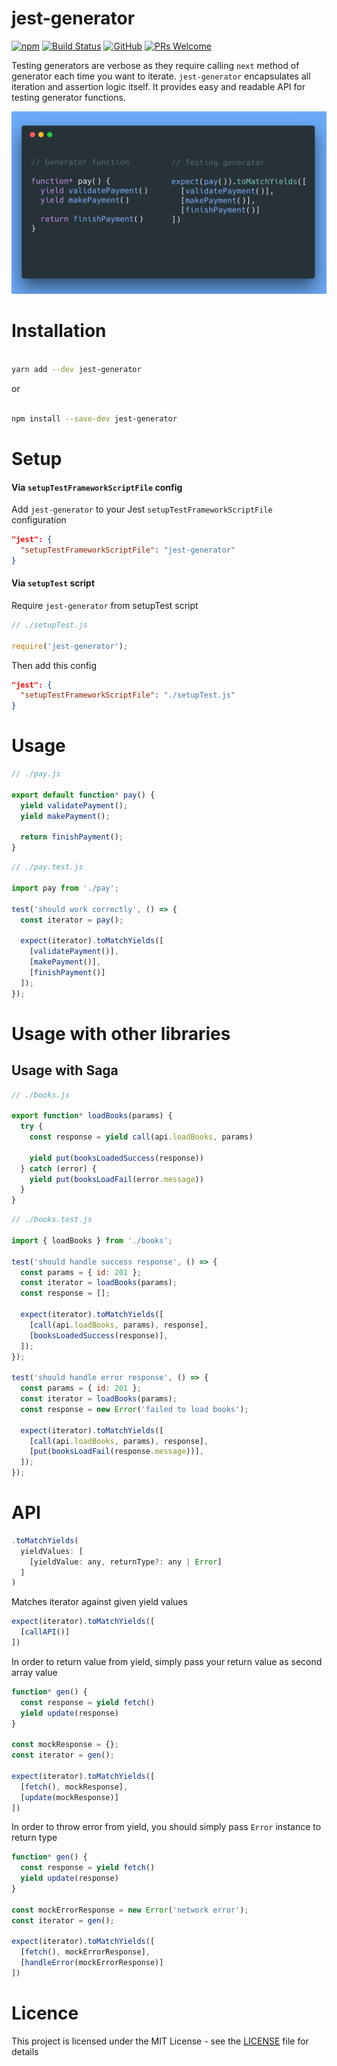 # jest-generator

[![npm](https://img.shields.io/npm/v/jest-generator.svg)](https://www.npmjs.com/package/jest-generator)
[![Build Status](https://travis-ci.com/doniyor2109/jest-generator.svg?branch=master)](https://travis-ci.com/doniyor2109/jest-generator)
[![GitHub](https://img.shields.io/github/license/mashape/apistatus.svg)](https://github.com/doniyor2109/jest-generator/blob/master/LICENSE)
[![PRs Welcome](https://img.shields.io/badge/PRs-welcome-brightgreen.svg)](https://github.com/doniyor2109/jest-generator/pulls) 


Testing generators are verbose as they require calling `next` method of generator each time you want to iterate. `jest-generator` encapsulates all iteration and assertion logic itself. It provides easy and readable API for testing generator functions.

![Testing with jest-generator](https://raw.githubusercontent.com/doniyor2109/jest-generator/master/jest-generator-example.png)


# Installation

```bash

yarn add --dev jest-generator

```

or

```bash

npm install --save-dev jest-generator

```

# Setup

#### Via `setupTestFrameworkScriptFile` config

Add `jest-generator` to your Jest `setupTestFrameworkScriptFile` configuration

```json
"jest": {
  "setupTestFrameworkScriptFile": "jest-generator"
}
```

#### Via `setupTest` script

Require `jest-generator` from setupTest script

```js
// ./setupTest.js

require('jest-generator');
```

Then add this config

```json
"jest": {
  "setupTestFrameworkScriptFile": "./setupTest.js"
}
```

# Usage

```js
// ./pay.js

export default function* pay() {
  yield validatePayment();
  yield makePayment();

  return finishPayment();
}
```

```js
// ./pay.test.js

import pay from './pay';

test('should work correctly', () => {
  const iterator = pay();

  expect(iterator).toMatchYields([
    [validatePayment()],
    [makePayment()],
    [finishPayment()]
  ]);
});

```

# Usage with other libraries

## Usage with Saga

 
```js
// ./books.js

export function* loadBooks(params) {
  try {
    const response = yield call(api.loadBooks, params)
    
    yield put(booksLoadedSuccess(response))
  } catch (error) {
    yield put(booksLoadFail(error.message))
  }
}
```

```js
// ./books.test.js

import { loadBooks } from './books';

test('should handle success response', () => {
  const params = { id: 201 };
  const iterator = loadBooks(params);
  const response = [];

  expect(iterator).toMatchYields([
    [call(api.loadBooks, params), response],
    [booksLoadedSuccess(response)],
  ]);
});

test('should handle error response', () => {
  const params = { id: 201 };
  const iterator = loadBooks(params);
  const response = new Error('failed to load books');

  expect(iterator).toMatchYields([
    [call(api.loadBooks, params), response],
    [put(booksLoadFail(response.message))],
  ]);
});

```

# API

```js
.toMatchYields(
  yieldValues: [
    [yieldValue: any, returnType?: any | Error]
  ]
)
```

Matches iterator against given yield values

```js
expect(iterator).toMatchYields([
  [callAPI()]
])
```

In order to return value from yield, simply pass your return value as second array value

```js
function* gen() {
  const response = yield fetch()
  yield update(response)
}

const mockResponse = {};
const iterator = gen();

expect(iterator).toMatchYields([
  [fetch(), mockResponse],
  [update(mockResponse)]
])
```

In order to throw error from yield, you should simply pass `Error` instance to return type

```js
function* gen() {
  const response = yield fetch()
  yield update(response)
}

const mockErrorResponse = new Error('network error');
const iterator = gen();

expect(iterator).toMatchYields([
  [fetch(), mockErrorResponse],
  [handleError(mockErrorResponse)]
])
```
 
# Licence

This project is licensed under the MIT License - see the [LICENSE](LICENSE) file for details
